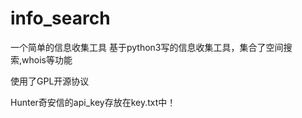 # info_search
一个简单的信息收集工具
基于python3写的信息收集工具，集合了空间搜索,whois等功能

使用了GPL开源协议

Hunter奇安信的api_key存放在key.txt中！
